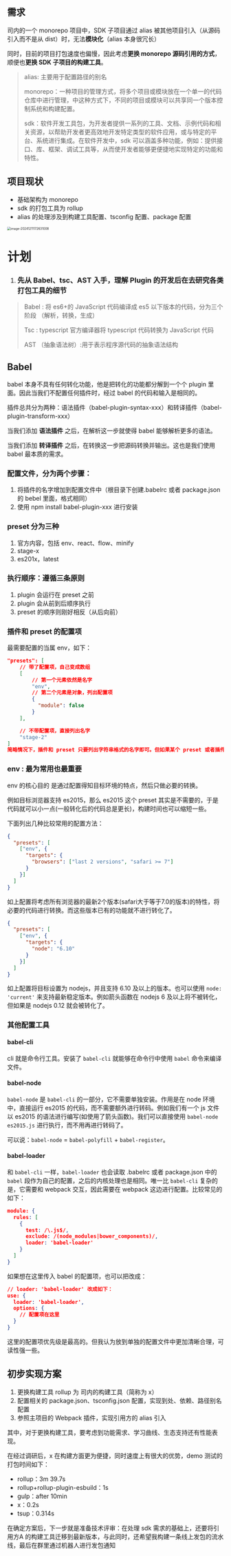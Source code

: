## 需求

司内的一个 monorepo 项目中，SDK 子项目通过 alias 被其他项目引入（从源码引入而不是从 dist）时，无法**模块化**（alias 本身很冗长）

同时，目前的项目打包速度也偏慢，因此考虑**更换 monorepo 源码引用的方式**，顺便也**更换 SDK 子项目的构建工具**。

> alias: 主要用于配置路径的别名
>
> monorepo：一种项目的管理方式，将多个项目或模块放在一个单一的代码仓库中进行管理，中这种方式下，不同的项目或模块可以共享同一个版本控制系统和构建配置。
>
> sdk：软件开发工具包，为开发者提供一系列的工具、文档、示例代码和相关资源，以帮助开发者更高效地开发特定类型的软件应用，或与特定的平台、系统进行集成。在软件开发中，sdk 可以涵盖多种功能，例如：提供接口、库、框架、调试工具等，从而使开发者能够更便捷地实现特定的功能和特性。

## 项目现状

- 基础架构为 monorepo
- sdk 的打包工具为 rollup
- alias 的处理涉及到构建工具配置、tsconfig 配置、package 配置

<img src="/Users/mvgz0018/Library/Application Support/typora-user-images/image-20241211172631008.png" alt="image-20241211172631008" style="zoom: 50%;" />

# 计划

1. ### 先从 Babel、tsc、AST 入手，理解 Plugin 的开发后在去研究各类打包工具的细节

> Babel : 将 es6+的 JavaScript 代码编译成 es5 以下版本的代码，分为三个阶段 （解析，转换，生成）
>
> Tsc : typescript 官方编译器将 typescript 代码转换为 JavaScript 代码
>
> AST （抽象语法树）:用于表示程序源代码的抽象语法结构

## Babel

babel 本身不具有任何转化功能，他是把转化的功能都分解到一个个 plugin 里面。因此当我们不配置任何插件时，经过 babel 的代码和输入是相同的。

插件总共分为两种：语法插件（babel-plugin-syntax-xxx）和转译插件（babel-plugin-transform-xxx）

当我们添加 **语法插件** 之后，在解析这一步就使得 babel 能够解析更多的语法。

当我们添加 **转译插件** 之后，在转换这一步把源码转换并输出。这也是我们使用 babel 最本质的需求。

### 配置文件，分为两个步骤：

1. 将插件的名字增加到配置文件中（根目录下创建.babelrc 或者 package.json 的 bebel 里面，格式相同）
2. 使用 npm install babel-plugin-xxx 进行安装

### preset 分为三种

1. 官方内容，包括 env、react、flow、minify
2. stage-x
3. es201x，latest

### 执行顺序：遵循三条原则

1. plugin 会运行在 preset 之前
2. plugin 会从前到后顺序执行
3. preset 的顺序则刚好相反（从后向前）

### 插件和 preset 的配置项

最需要配置的当属 env，如下：

```json
"presets": [
    // 带了配置项，自己变成数组
    [
        // 第一个元素依然是名字
        "env",
        // 第二个元素是对象，列出配置项
        {
          "module": false
        }
    ],

    // 不带配置项，直接列出名字
    "stage-2"
]
简略情况下，插件和 preset 只要列出字符串格式的名字即可。但如果某个 preset 或者插件需要一些配置项(或者说参数)，就需要把自己先变成数组: 第一个元素依然是字符串，表示自己的名字；第二个元素是一个对象，即配置对象。
```

### env : 最为常用也最重要

env 的核心目的 是通过配置得知目标环境的特点，然后只做必要的转换。

例如目标浏览器支持 es2015，那么 es2015 这个 preset 其实是不需要的，于是代码就可以小一点(一般转化后的代码总是更长)，构建时间也可以缩短一些。

下面列出几种比较常用的配置方法：

```json
{
  "presets": [
    ["env", {
      "targets": {
        "browsers": ["last 2 versions", "safari >= 7"]
      }
    }]
  ]
}
```

如上配置将考虑所有浏览器的最新2个版本(safari大于等于7.0的版本)的特性，将必要的代码进行转换。而这些版本已有的功能就不进行转化了。

```json
{
  "presets": [
    ["env", {
      "targets": {
        "node": "6.10"
      }
    }]
  ]
}
```

如上配置将目标设置为 nodejs，并且支持 6.10 及以上的版本。也可以使用 `node: 'current'` 来支持最新稳定版本。例如箭头函数在 nodejs 6 及以上将不被转化，但如果是 nodejs 0.12 就会被转化了。

### 其他配置工具

#### babel-cli

cli 就是命令行工具。安装了 `babel-cli` 就能够在命令行中使用 `babel` 命令来编译文件。

#### babel-node

`babel-node` 是 `babel-cli` 的一部分，它不需要单独安装。作用是在 node 环境中，直接运行 es2015 的代码，而不需要额外进行转码。例如我们有一个 js 文件以 es2015 的语法进行编写(如使用了箭头函数)。我们可以直接使用 `babel-node es2015.js` 进行执行，而不用再进行转码了。

可以说：`babel-node` = `babel-polyfill` + `babel-register`。

#### babel-loader

和 `babel-cli` 一样，`babel-loader` 也会读取 .babelrc 或者 package.json 中的 `babel` 段作为自己的配置，之后的内核处理也是相同。唯一比 `babel-cli` 复杂的是，它需要和 webpack 交互，因此需要在 webpack 这边进行配置。比较常见的如下：

```json
module: {
  rules: [
    {
      test: /\.js$/,
      exclude: /(node_modules|bower_components)/,
      loader: 'babel-loader'
    }
  ]
}
```

如果想在这里传入 babel 的配置项，也可以把改成：

```json
// loader: 'babel-loader' 改成如下：
use: {
  loader: 'babel-loader',
  options: {
    // 配置项在这里
  }
}
```

这里的配置项优先级是最高的。但我认为放到单独的配置文件中更加清晰合理，可读性强一些。







## 初步实现方案

1. 更换构建工具 rollup 为 司内的构建工具（简称为 x）
2. 配置相关的 package.json、tsconfig.json 配置，实现到处、依赖、路径别名配置
3. 参照主项目的 Webpack 插件，实现引用方的 alias 引入

其中，对于更换构建工具，要考虑到功能需求、学习曲线、生态支持还有性能表现。

在经过调研后，x 在构建方面更为便捷，同时速度上有很大的优势，demo 测试的打包时间如下：

- rollup：3m 39.7s
- rollup+rollup-plugin-esbuild：1s
- gulp：after 10min
- x：0.2s
- tsup：0.314s

在确定方案后，下一步就是准备技术评审：在处理 sdk 需求的基础上，还要将引用方A 的构建工具迁移到最新版本，与此同时，还希望我构建一条线上发包的流水线，最后在群里通过机器人进行发包通知